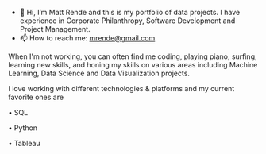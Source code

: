 - 👋 Hi, I’m Matt Rende and this is my portfolio of data projects. I have experience in Corporate Philanthropy, Software Development and Project Management.
- 📫 How to reach me: mrende@gmail.com

When I'm not working, you can often find me coding, playing piano, surfing, learning new skills, and honing my skills on various areas including Machine Learning, Data Science and Data Visualization projects.

I love working with different technologies & platforms and my current favorite ones are

•	SQL

•	Python

•	Tableau


<!---
mrende1986/mrende1986 is a ✨ special ✨ repository because its `README.md` (this file) appears on your GitHub profile.
You can click the Preview link to take a look at your changes.
--->

